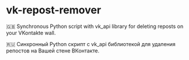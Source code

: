 # vk-repost-remover
:gb:
Synchronous Python script with vk_api library for deleting reposts on your VKontakte wall.  

:ru:
Синхронный Python скрипт с vk_api библиотекой для удаления репостов на Вашей стене ВКонтакте.
